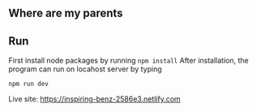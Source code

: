 ## Where are my parents

## Run 
First install node packages by running ` npm install ` 
After installation, the program can run on locahost server by typing 

` npm run dev `

Live site: https://inspiring-benz-2586e3.netlify.com

